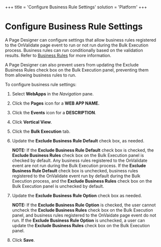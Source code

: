 +++
title = 'Configure Business Rule Settings'
solution = 'Platform'
+++

# Configure Business Rule Settings

A Page Designer can configure settings that allow business rules
registered to the OnValidate page event to run or not run during the
Bulk Execution process. Business rules can run conditionally based on
the validation results. Refer to [Business
Rules](../../WebApp_Dev/Business_Rules) for more information.

A Page Designer can also prevent users from updating the Exclude
Business Rules check box on the Bulk Execution panel, preventing them
from allowing business rules to run.

To configure business rule settings:

1.  Select **WebApps** in the *Navigation* pane.

2.  Click the **Pages** icon for a **WEB APP NAME.**

3.  Click the **Events** icon for a **DESCRIPTION**.

4.  Click **Vertical View**.

5.  Click the **Bulk Execution** tab.

6.  Update the **Exclude Business Rule Default** check box, as needed.
    
    **NOTE:** If the **Exclude Business Rule Default** check box is
    checked, the **Exclude Business Rules** check box on the Bulk
    Execution panel is checked by default. Any business rules registered
    to the OnValidate event are not run during the Bulk Execution
    process. If the **Exclude Business Rule Default** check box is
    unchecked, business rules registered to the OnValidate event run by
    default during the Bulk Execution process, and the **Exclude
    Business Rules** check box on the Bulk Execution panel is unchecked
    by default.

7.  Update the **Exclude Business Rule Option** check box as needed.
    
    **NOTE:** If the **Exclude Business Rule Option** is checked, the
    user cannot uncheck the **Exclude Business Rules** check box on the
    Bulk Execution panel, and business rules registered to the OnVaidate
    page event do not run. If the **Exclude Business Rule Option** is
    unchecked, a user can update the **Exclude Business Rules** check
    box on the Bulk Execution panel.

8.  Click **Save**.
